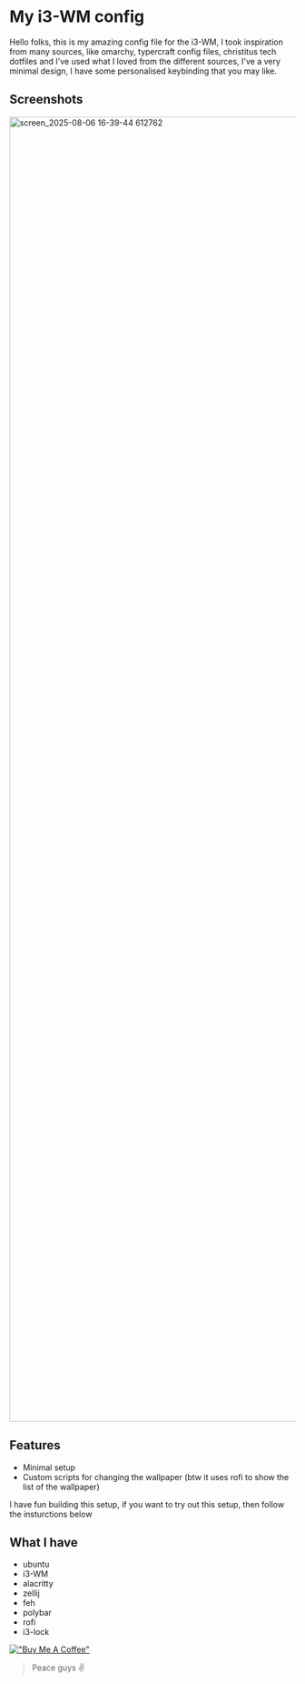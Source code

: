 # My i3-WM config
Hello folks, this is my amazing config file for the i3-WM, I took inspiration from many sources, like omarchy, typercraft config files, christitus tech dotfiles and I've used what I loved from the different sources, I've a very minimal design, I have some personalised keybinding that you may like.

## Screenshots
<img width="3523" height="2295" alt="screen_2025-08-06 16-39-44 612762" src="https://github.com/user-attachments/assets/a26dc7c6-04f4-432f-8764-3cbc1e141129" />

## Features
- Minimal setup
- Custom scripts for changing the wallpaper (btw it uses rofi to show the list of the wallpaper)

I have fun building this setup, if you want to try out this setup, then follow the insturctions below

## What I have
- ubuntu
- i3-WM
- alacritty
- zellij
- feh
- polybar
- rofi
- i3-lock

[!["Buy Me A Coffee"](https://www.buymeacoffee.com/assets/img/custom_images/orange_img.png)](https://www.buymeacoffee.com/lakshyagupta7089)
> Peace guys ✌️
